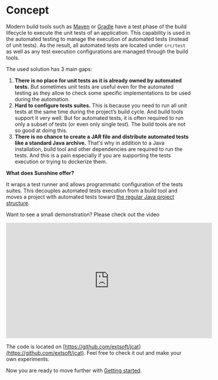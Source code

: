 # Concept

Modern build tools such as [Maven](https://maven.apache.org) or [Gradle](https://gradle.org) have
a test phase of the build lifecycle to execute the unit tests of an application. This capability is
used in the automated testing to manage the execution of automated tests (instead of unit tests).
As the result, all automated tests are located under `src/test` as well as any test execution
configurations are managed through the build tools.

The used solution has 3 main gaps:
1. **There is no place for unit tests as it is already owned by automated tests.** But sometimes
unit tests are useful even for the automated testing as they allow to check some specific
implementations to be used during the automation.
2. **Hard to configure tests suites.** This is because you need to run all unit tests at the same
time during the project’s build cycle. And build tools support it very well. But for automated
tests, it is often required to run only a subset of tests (or even only single test). The build
tools are not so good at doing this.
3. **There is no chance to create a JAR file and distribute automated tests like a standard
Java archive.** That's why in addition to a Java installation, build tool and other dependencies are
required to run the tests. And this is a pain especially if you are supporting the tests execution
or trying to dockerize them.

**What does Sunshine offer?**

It wraps a test runner and allows programmatic configuration of the tests suites. This decouples
automated tests execution from a build tool and moves a project with automated tests toward
[the regular Java project structure](https://maven.apache.org/guides/introduction/introduction-to-the-standard-directory-layout.html).

Want to see a small demonstration? Please check out the video
<iframe width="560" height="315" src="https://www.youtube.com/embed/616eoKinbGk" frameborder="0" allow="accelerometer; autoplay; encrypted-media; gyroscope; picture-in-picture" allowfullscreen></iframe>

The code is located on [https://github.com/extsoft/jcat](https://github.com/extsoft/jcat). Feel free to check it out
and make your own experiments.

Now you are ready to move further with [Getting started](getting-started.md).
